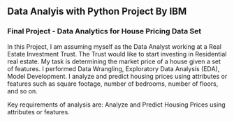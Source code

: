 ## Data Analyis with Python Project By IBM

### Final Project - Data Analytics for House Pricing Data Set

In this Project, I am assuming myself as the Data Analyst working at a Real Estate Investment Trust. The Trust would like to start investing in Residential real estate. My task is determining the market price of a house given a set of features. I performed Data Wrangling, Exploratory Data Analysis (EDA), Model Development. I analyze and predict housing prices using attributes or features such as square footage, number of bedrooms, number of floors, and so on. 

Key requirements of analysis are: Analyze and Predict Housing Prices using attributes or features.
